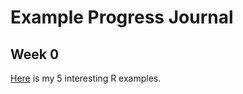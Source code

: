 # Example Progress Journal

## Week 0 

[Here](files/IE360_Spring21_Homework0) is my 5 interesting R examples. 